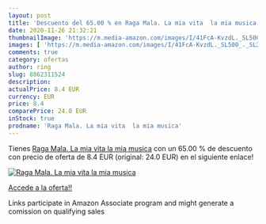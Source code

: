 ```yaml
---
layout: post
title: 'Descuento del 65.00 % en Raga Mala. La mia vita  la mia musica'
date: 2020-11-26 21:32:21
thumbnailImage: 'https://m.media-amazon.com/images/I/41FcA-KvzdL._SL500_._SL200_.jpg'
images: [ 'https://m.media-amazon.com/images/I/41FcA-KvzdL._SL500_._SL200_.jpg' ]
comments: true
category: ofertas
author: ring
slug: 8862311524
description:
actualPrice: 8.4 EUR
currency: EUR
price: 8.4
comparePrice: 24.0 EUR
inStock: true
prodname: 'Raga Mala. La mia vita  la mia musica'
---
```


Tienes [Raga Mala. La mia vita  la mia musica](https://www.amazon.it/dp/8862311524/?tag=tolees00-21) con un 65.00 % de descuento con precio de oferta de 8.4 EUR (original: 24.0 EUR) en el siguiente enlace!

[![Raga Mala. La mia vita  la mia musica](https://m.media-amazon.com/images/I/41FcA-KvzdL._SL500_._SL200_.jpg)](https://www.amazon.it/dp/8862311524/?tag=tolees00-21)

[Accede a la oferta!!](https://www.amazon.it/dp/8862311524/?tag=tolees00-21)

Links participate in Amazon Associate program and might generate a comission on qualifying sales


